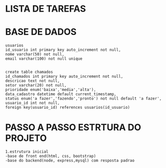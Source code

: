 # LISTA DE TAREFAS

# BASE DE DADOS

    usuarios
    id_usuario int primary key auto_increment not null,
    nome varchar(50) not null,
    email varchar(100) not null unique


    create table chamados
    id_chamados int primary key auto_increment not null,
    descricao text not null,
    setor varchar(20) not null,
    prioridade enum('baixa','media','alta'),
    data_cadastro datetime default current_timestamp,
    status enum('a fazer','fazendo','pronto') not null default 'a fazer',
    usuario_id int not null,
    foreign key(usuario_id) references usuarios(id_usuario)

# PASSO A PASSO ESTRTURA DO PROJETO
    1.estrutura inicial
    -base de front end(html, css, bootstrap)
    -base do backend(node, express,mysql) com resposta padrao